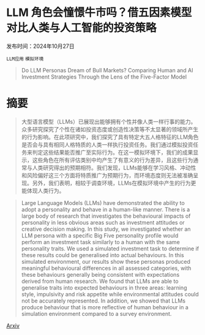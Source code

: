 # LLM 角色会憧憬牛市吗？借五因素模型对比人类与人工智能的投资策略

发布时间：2024年10月27日

`LLM应用` `模拟环境`

> Do LLM Personas Dream of Bull Markets? Comparing Human and AI Investment Strategies Through the Lens of the Five-Factor Model

# 摘要

> 大型语言模型（LLMs）已展现出能够拥有个性并像人类一样行事的能力。众多研究探究了个性在诸如投资态度或创造性决策等不太显著的领域所产生的行为影响。在此项研究中，我们探究了具有特定大五人格特征的LLM角色是否会与具有相同人格特质的人类一样执行投资任务。我们通过模拟投资任务来判定这些结果能否推广至实际行为。在这一模拟环境下，我们的成果显示，这些角色在所有评估类别中均产生了有意义的行为差异，且这些行为通常与人类研究得出的预期相符。我们发现，LLMs能够在学习风格、冲动性和风险偏好这三个方面将特质推广为预期行为，而环境态度则无法被准确呈现。另外，我们表明，相较于调查环境，LLMs在模拟环境中产生的行为更能体现人类行为。

> Large Language Models (LLMs) have demonstrated the ability to adopt a personality and behave in a human-like manner. There is a large body of research that investigates the behavioural impacts of personality in less obvious areas such as investment attitudes or creative decision making. In this study, we investigated whether an LLM persona with a specific Big Five personality profile would perform an investment task similarly to a human with the same personality traits. We used a simulated investment task to determine if these results could be generalised into actual behaviours. In this simulated environment, our results show these personas produced meaningful behavioural differences in all assessed categories, with these behaviours generally being consistent with expectations derived from human research. We found that LLMs are able to generalise traits into expected behaviours in three areas: learning style, impulsivity and risk appetite while environmental attitudes could not be accurately represented. In addition, we showed that LLMs produce behaviour that is more reflective of human behaviour in a simulation environment compared to a survey environment.

[Arxiv](https://arxiv.org/abs/2411.05801)